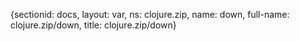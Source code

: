 {sectionid: docs, layout: var, ns: clojure.zip, name: down, full-name: clojure.zip/down,
  title: clojure.zip/down}
